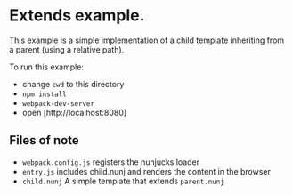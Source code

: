 # Extends example.

This example is a simple implementation of a child template inheriting from a parent (using a relative path). 

To run this example:

- change `cwd` to this directory
- `npm install`
- `webpack-dev-server`
- open [http://localhost:8080]


## Files of note

- `webpack.config.js` registers the nunjucks loader
- `entry.js` includes child.nunj and renders the content in the browser
- `child.nunj` A simple template that extends `parent.nunj`